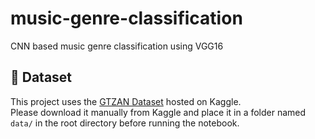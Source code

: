 # music-genre-classification
CNN based music genre classification using VGG16 

## 📁 Dataset

This project uses the [GTZAN Dataset](https://www.kaggle.com/datasets/andradaolteanu/gtzan-dataset-music-genre-classification) hosted on Kaggle.  
Please download it manually from Kaggle and place it in a folder named `data/` in the root directory before running the notebook.
 

